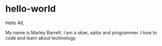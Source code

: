 # hello-world


Hello All,

My name is Marley Barrett. I am a skier, sailor and programmer. I love to code and learn about technology.
